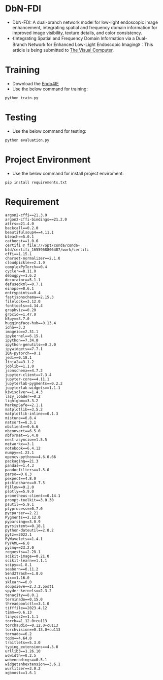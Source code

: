 # DbN-FDI
- DbN-FDI: A dual-branch network model for low-light endoscopic image enhancement, integrating spatial and frequency domain information for improved image visibility, texture details, and color consistency.
- 《Integrating Spatial and Frequency Domain Information via a Dual-Branch Network for Enhanced Low-Light Endoscopic Imaging》：This article is being submitted to [The Visual Computer](https://link.springer.com/journal/371).
# Training
- Download the [Endo4IE](https://data.mendeley.com/datasets/3j3tmghw33/1)
- Use the below command for training:
```
python train.py
```
# Testing
- Use the below command for testing:
```
python evaluation.py
```
# Project Environment
- Use the below command for install project enviroment:
```
pip install requirements.txt
```
# Requirement
```
argon2-cffi==21.3.0
argon2-cffi-bindings==21.2.0
attrs==21.4.0
backcall==0.2.0
beautifulsoup4==4.11.1
bleach==5.0.1
catboost==1.0.6
certifi @ file:///opt/conda/conda-bld/certifi_1655968806487/work/certifi
cffi==1.15.1
charset-normalizer==2.1.0
cloudpickle==2.1.0
complexPyTorch==0.4
cycler==0.11.0
debugpy==1.6.2
decorator==5.1.1
defusedxml==0.7.1
einops==0.6.1
entrypoints==0.4
fastjsonschema==2.15.3
filelock==3.12.0
fonttools==4.34.4
graphviz==0.20
grpcio==1.47.0
h5py==3.7.0
huggingface-hub==0.13.4
idna==3.3
imageio==2.31.1
ipykernel==6.15.1
ipython==7.34.0
ipython-genutils==0.2.0
ipywidgets==7.7.1
IQA-pytorch==0.1
jedi==0.18.1
Jinja2==3.1.2
joblib==1.1.0
jsonschema==4.7.2
jupyter-client==7.3.4
jupyter-core==4.11.1
jupyterlab-pygments==0.2.2
jupyterlab-widgets==1.1.1
kiwisolver==1.4.3
lazy_loader==0.2
lightgbm==3.3.2
MarkupSafe==2.1.1
matplotlib==3.5.2
matplotlib-inline==0.1.3
mistune==0.8.4
natsort==8.3.1
nbclient==0.6.6
nbconvert==6.5.0
nbformat==5.4.0
nest-asyncio==1.5.5
networkx==3.1
notebook==6.4.12
numpy==1.23.1
opencv-python==4.6.0.66
packaging==21.3
pandas==1.4.3
pandocfilters==1.5.0
parso==0.8.3
pexpect==4.8.0
pickleshare==0.7.5
Pillow==9.2.0
plotly==5.9.0
prometheus-client==0.14.1
prompt-toolkit==3.0.30
psutil==5.9.1
ptyprocess==0.7.0
pycparser==2.21
Pygments==2.12.0
pyparsing==3.0.9
pyrsistent==0.18.1
python-dateutil==2.8.2
pytz==2022.1
PyWavelets==1.4.1
PyYAML==6.0
pyzmq==23.2.0
requests==2.28.1
scikit-image==0.21.0
scikit-learn==1.1.1
scipy==1.8.1
seaborn==0.11.2
Send2Trash==1.8.0
six==1.16.0
sklearn==0.0
soupsieve==2.3.2.post1
spyder-kernels==2.3.2
tenacity==8.0.1
terminado==0.15.0
threadpoolctl==3.1.0
tifffile==2023.4.12
timm==0.6.13
tinycss2==1.1.1
torch==1.12.0+cu113
torchaudio==0.12.0+cu113
torchvision==0.13.0+cu113
tornado==6.2
tqdm==4.64.0
traitlets==5.3.0
typing_extensions==4.3.0
urllib3==1.26.10
wcwidth==0.2.5
webencodings==0.5.1
widgetsnbextension==3.6.1
wurlitzer==3.0.2
xgboost==1.6.1
```
